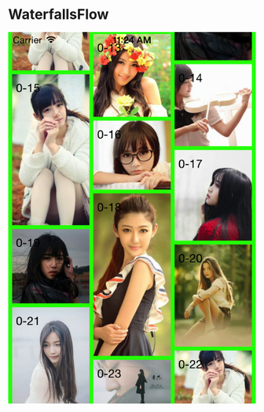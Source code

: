 # WaterfallsFlow
![image](http://github.com/lyjl1025822032/WaterfallsFlow/raw/master/WaterfallsFlow/ScreenShot/a.png)
